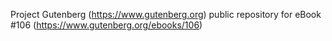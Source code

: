 Project Gutenberg (https://www.gutenberg.org) public repository for
eBook #106 (https://www.gutenberg.org/ebooks/106)
